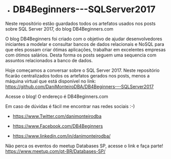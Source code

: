
* # DB4Beginners---SQLServer2017
Neste repositório estão guardados todos os artefatos usados nos posts sobre SQL Server 2017, do blog DB4Beginners.com 


O blog DB4Beginners foi criado com o objetivo de ajudar desenvolvedores iniciantes a modelar e consultar bancos de dados relacionais e NoSQL para que eles possam criar ótimas aplicações, trabalhar em excelentes empresas com ótimos salários.
Desta forma os posts seguem uma sequencia com assuntos relacionados a banco de dados.

Hoje começamos a conversar sobre o SQL Server 2017. Neste repositório ficarão centralizados todos os artefatos gerados nos posts, menos a máquina virtual que está disponível no link: https://github.com/DaniMonteiroDBA/DB4Beginners---SQLServer2017




Acesse o blog! O endereço é DB4Beginners.com 


Em caso de dúvidas é fácil me encontrar nas redes sociais :-)

* https://www.Twitter.com/danimonteirodba 

* https://www.Facebook.com/DB4Beginners

* https://www.linkedin.com/in/danimonteirodba/


Não perca os eventos do meetup Databases SP, acesse o link e faça parte!
https://www.meetup.com/pt-BR/Databases-SP/
